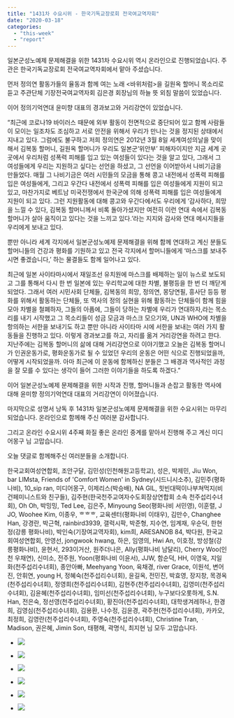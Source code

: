```yaml
---
title: "1431차 수요시위 - 한국기독교장로회 전국여교역자회"
date: "2020-03-18"
categories: 
  - "this-week"
  - "report"
---
```


일본군성노예제 문제해결을 위한 1431차 수요시위 역시 온라인으로 진행되었습니다. 주관은 한국기독교장로회 전국여교역자회에서 맡아 주셨습니다.

먼저 정의연 활동가들의 율동과 함께 여는 노래 <바위처럼>을 길원옥 할머니 목소리로 듣고 주관단체 기장전국여교역자회 김은경 회장님의 하늘 뜻 외침 말씀이 있었습니다.

이어 정의기억연대 윤미향 대표의 경과보고와 거리강연이 있었습니다.

“최근에 코로나19 바이러스 때문에 외부 활동이 전면적으로 중단되어 있고 함께 사람들이 모이는 일조차도 조심하고 서로 안전을 위해서 우리가 만나는 것을 정지된 상태에서 지내고 있다. 그럼에도 불구하고 저희 정의연은 2012년 3월 8일 세계여성의날을 맞이해서 김복동 할머니, 길원옥 할머니가 우리도 일본군‘위안부’ 피해자이지만 지금 세계 곳곳에서 우리처럼 성폭력 피해를 입고 있는 여성들이 있다는 것을 알고 있다, 그래서 그 여성들에게 우리는 지원하고 싶다는 선언을 하셨고, 그 선언을 이어받아서 나비기금을 만들었다. 매월 그 나비기금은 여러 시민들의 모금을 통해 콩고 내전에서 성폭력 피해를 입은 여성들에게, 그리고 우간다 내전에서 성폭력 피해를 입은 여성들에게 지원이 되고 있고, 마찬가지로 베트남 미국전쟁에서 한국군에 의해 성폭력 피해를 입은 여성들에게 지원이 되고 있다. 그런 지원활동에 대해 콩고와 우간다에서도 우리에게 ‘감사하다, 희망을 느낄 수 있다, 김복동 할머니께서 비록 돌아가셨지만 여전히 이런 연대 속에서 김복동 할머니가 살아 움직이고 있다는 것을 느끼고 있다.’라는 지지와 감사와 연대 메시지들을 우리에게 보내고 있다.

뿐만 아니라 세계 각지에서 일본군성노예제 문제해결을 위해 함께 연대하고 계신 분들도 할머니들의 건강과 평화를 기원하고 있고 전국 각지에서 할머니들에게 ‘마스크를 보내주시면 좋겠습니다,’ 하는 물결들도 함께 일어나고 있다.

최근에 일본 사이타마시에서 재일조선 유치원에 마스크를 배제하는 일이 뉴스로 보도되고 그를 통해서 다시 한 번 일본에 있는 우리학교에 대한 차별, 불평등을 한 번 더 깨닫게 되었다. 그래서 여러 시민사회 단체들, 김복동의 희망, 정의연, 몽당연필, 흥사단 등등 평화를 위해서 활동하는 단체들, 또 역사의 정의 실현을 위해 활동하는 단체들이 함께 힘을 모아 차별을 철폐하자, 그들의 아픔에, 그들이 당하는 차별에 우리가 연대하자,라는 목소리를 내기 시작했고 그 목소리들이 성금 모금과 마스크 모으기와, UN과 WHO에 차별을 항의하는 서한을 보내기도 하고 뿐만 아니라 사이타마 시에 서한을 보내는 여러 가지 활동들을 진행하고 있다. 이렇게 경과보고를 하고, 자리를 옮겨 거리강연을 하려고 한다. 지난주에는 김복동 할머니의 삶에 대해 거리강연으로 이야기했고 오늘은 김복동 할머니가 인권운동가로, 평화운동가로 될 수 있었던 우리의 운동은 어떤 식으로 진행되었을까, 어떻게 시작되었을까. 아마 최근에 이 운동에 함께하신 분들은 그 배경과 역사적인 과정을 잘 모를 수 있다는 생각이 들어 그러한 이야기들을 하도록 하겠다.”

이어 일본군성노예제 문제해결을 위한 시작과 진행, 할머니들과 손잡고 활동한 역사에 대해 윤미향 정의기억연대 대표의 거리강연이 이어졌습니다.

마지막으로 성명서 낭독 후 1431차 일본군성노예제 문제해결을 위한 수요시위는 마무리되었습니다. 온라인으로 함께해 주신 여러분 감사합니다.

그리고 온라인 수요시위 4주째 화질 좋은 온라인 중계를 맡아서 진행해 주고 계신 미디어몽구 님 고맙습니다.

오늘 댓글로 함께해주신 여러분들을 소개합니다.

한국교회여성연합회, 조안구달, 김민성(인천해원고등학교), 성은, 박제민, Jiu Won, bar LIMsta, Friends of 'Comfort Women' in Sydney(시드니시소추), 김민주(평화나비), 10\_sip ran, 미디어몽구, 이제리스(박승배), NA GIL, 힛빈대떡이나부쳐먹지(비건페미니스트와 친구들), 김주현(한국천주교여자수도회장상연합회 소속 천주섭리수녀회), Oh Oh, 박밍밍, Ted Lee, 김은주, Minyoung Seo(평화나비 서민영), 이훈렬, J JO, Woohee Kim, 이종우, ᄒᄒᄒ, 교육센터(평화나비 이태우), 김만수, Changhee Han, 강경란, 박근혁, rainbird3939, 갤럭시팍, 박준형, 지수연, 임계재, 우순덕, 한현정(강릉 평화나비), 박인숙(기장여교역자회), kim희, ARESANOB 84, 박다원, 한국교회여성연합회, 안영선, jongwook hwang, 하은, 임영의, Hwi An, 이호정, 방성철(강릉평화나비), 윤현서, 293이거산, 원주더나은, Ally(평화나비 남달리), Cherry Woo(인천 우채연), 신미소, 전주원, Yoon(평화나비 이윤서), JJW, 함순덕, HH, 이영욱, 지일화(천주섭리수녀회), 종안아빠, Meehyang Yoon, 육채경, river Grace, 이원석, 변어진, 안휘연, young H, 정혜숙(천주섭리수녀회), 윤길옥, 전민진, 박효영, 장지창, 목경옥(천주섭리수녀회), 정영희(천주섭리수녀회), 김현주(천주섭리수녀회), 김영미(천주섭리수녀회), 김윤혜(천주섭리수녀회), 임미선(천주섭리수녀회), 누구보다오롯하게, S.N. Han, 전은숙, 정선영(천주섭리수녀회), 황진아(천주섭리수녀회), 대학생겨레하나, 한경희, 김영심(천주섭리수녀회), 김용환, 나수정, 김윤경, 곽주현(천주섭리수녀회), 카카오, 최정희, 김영란(천주섭리수녀회), 주영숙(천주섭리수녀회), Christine Tran, ᆞMadison, 권은혜, Jimin Son, 태평해, 곽명식, 최지현 님 모두 고맙습니다.

- ![](http://womenandwar.net/kr/wp-content/uploads/2020/03/크기변환IMGP5673.jpg)
    
- ![](http://womenandwar.net/kr/wp-content/uploads/2020/03/크기변환IMGP5674.jpg)
    
- ![](http://womenandwar.net/kr/wp-content/uploads/2020/03/크기변환IMGP5692.jpg)
    
- ![](http://womenandwar.net/kr/wp-content/uploads/2020/03/크기변환IMGP5695.jpg)
    
- ![](http://womenandwar.net/kr/wp-content/uploads/2020/03/크기변환IMGP5712.jpg)
    
- ![](http://womenandwar.net/kr/wp-content/uploads/2020/03/크기변환IMGP5738.jpg)
